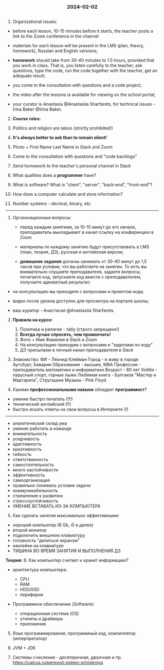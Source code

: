 <h3 style="text-align: center; padding-bottom: 14px">2024-02-02</h3>

1. Organizational issues:

- before each lesson, 10-15 minutes before it starts, the teacher posts a link to the Zoom conference in the channel

- materials for each lesson will be present in the LMS (plan, theory, homework), Russian and English versions;

- **homework** should take from 30-40 minutes to 1.5 hours, provided that you work in class.
  That is, you listen carefully to the teacher, ask questions, type the code,
  run the code together with the teacher, get an adequate result;

- you come to the consultation with questions and a code project;

- the video after the lessons is available for viewing on the school portal;

- your curator is Anastasia @Anastasiia Sharfarets, for technical issues - Irina Baker @Irina Baker.

2. **Course rules:**
1. Politics and religion are taboo (strictly prohibited!)
2. **It's always better to ask than to remain silent!**
3. Photo + First Name Last Name in Slack and Zoom
4. Come to the consultation with questions and "code backlogs"
5. Send homework to the teacher's personal channel in Slack

3. What qualities does a **programmer** have?

4. What is software?
   What is "client", "server", "back-end", "front-end"?

5. How does a computer calculate and store information?

6. Number systems - decimal, binary, etc.

___

1. Организационные вопросы:

    - перед каждым занятием, за 10-15 минут до его начала, преподаватель выкладывает в канал ссылку на
      конференцию в Zoom

    - материалы по каждому занятию будут присутствовать в LMS (план, теория, ДЗ), русская и английская версии;

    - **домашние задания** должны занимать от 30-40 минут до 1,5 часов при условии, что вы работаете на занятии.
      То есть вы внимательно слушаете преподавателя, задаете вопросы, печатаете код,
      запускаете код вместе с преподавателем, получаете адекватный результат;

- на консультацию вы приходите с вопросами и проектом кода;

- видео после уроков доступно для просмотра на портале школы;

- ваш куратор - Анастасия @Anastasiia Sharfarets.

2. **Правила на курсе:**
    1. Политика и религия - табу (строго запрещено!)
    2. **Всегда лучше спросить, чем промолчать!**
    3. Фото + Имя Фамилия в Slack и Zoom
    4. На консультацию приходим с вопросами и "заделами по коду"
    5. ДЗ присылаем в личный канал преподавателя в Slack

3. Знакомство:
ФИ - Леонид Кляйман
Город - я живу в городе Аугсбург, Бавария
Образование - высшее, MBA
Профессия - преподаватель математики и информатики
Возраст - 60 лет
Хобби - парусный спорт, горные лыжи
Любимая книга - Булгаков "Мастер и Маргарита", Стругацкие
Музыка - Pink Floyd

4. Какими **профессиональными навыки** обладает **программист**?
- умение быстро печатать (!!!) 
- технический английский (!!)
- быстро искать ответы на свои вопросы в Интернете (!)
- -------------------------------------------------------
- аналитический склад ума
- умение работать в команде
- внимательность
- усидчивость
- адаптивность
- креативность
- гибкость
- ответственность
- самостоятельность 
- много настойчивости
- эффективность
- самоорганизация
- правильно понимать условие задачи
- коммуникабельность
- стремление к развитию
- стрессоустойчивость 
- УМЕНИЕ ВСТАВАТЬ ИЗ-ЗА КОМПЬЮТЕРА

5. Как сделать занятия максимально эффективными:
- хороший компьютер (8 Gb, i5 и далее)
- второй монитор
- подключить внешнюю клавиатуру
- готовность "делиться экраном"
- наклейки на клавиатуре
- ТИШИНА ВО ВРЕМЯ ЗАНЯТИЯ И ВЫПОЛНЕНИЯ ДЗ

**Теория:**
6. Как компьютер считает и хранит информацию?
- архитектура компьютера:
  - CPU 
  - RAM
  - HDD/SSD
  - периферия

- Программное обеcпечение (Software):
  - операционная система (OS)
  - утилиты и драйверы
  - приложения

5. Язык программирования, программный код, компиллятор (интерпретатор)

6. JVM + JDK 

7. Системы счисления - десятеричная, двоичная и пр.
   https://calcus.ru/perevod-sistem-schisleniya

